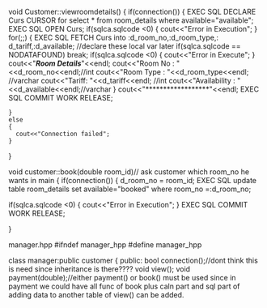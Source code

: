 void Customer::viewroomdetails()
{
  if(connection()) 
  { 
   EXEC SQL DECLARE Curs CURSOR for select * from room_details where available="available"; 
   EXEC SQL OPEN Curs; 
   if(sqlca.sqlcode <0) 
   { 
    cout<<"Error in Execution"; 
   } 
   for(;;) 
   { 
    EXEC SQL FETCH Curs into :d_room_no,:d_room_type,: 
    d_tariff,:d_available; //declare these local var later
    if(sqlca.sqlcode == NODATAFOUND) break; 
    if(sqlca.sqlcode <0) 
    { 
     cout<<"Error in Execute"; 
    } 
    cout<<"***Room Details***"<<endl; 
    cout<<"Room No : "<<d_room_no<<endl;//int 
    cout<<"Room Type : "<<d_room_type<<endl; //varchar
    cout<<"Tariff: "<<d_tariff<<endl; //int
    cout<<"Availability : "<<d_available<<endl;//varchar 
    } 
    cout<<"******************"<<endl; 
    EXEC SQL COMMIT WORK RELEASE; 

    }
    else
    {
      cout<<"Connection failed"; 
    }
}



void customer::book(double room_id)// ask customer which room_no he wants in main
{
if(connection()) 
  { 
   d_room_no = room_id;
   EXEC SQL update table room_details set available="booked" where room_no =:d_room_no; 
    
   if(sqlca.sqlcode <0) 
   { 
    cout<<"Error in Execution"; 
   } 
   EXEC SQL COMMIT WORK RELEASE; 
   




}

manager.hpp
#ifndef manager_hpp
#define manager_hpp

class manager:public customer 
{
  public:
    bool connection();//dont think this is need since inheritance is there????
    void view();
    void payment(double);//either payment() or book() must be used since in payment we could have all func of book plus caln part and sql part of adding data to another table of view() can be added.
    
